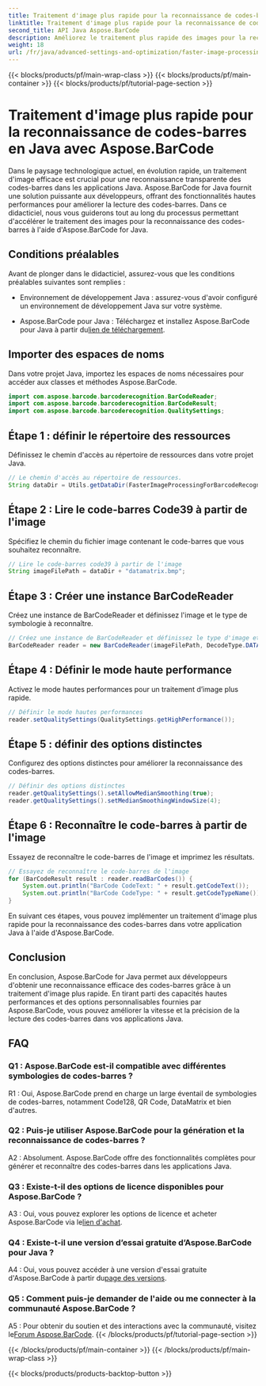 ```yaml
---
title: Traitement d'image plus rapide pour la reconnaissance de codes-barres en Java avec Aspose.BarCode
linktitle: Traitement d'image plus rapide pour la reconnaissance de codes-barres
second_title: API Java Aspose.BarCode
description: Améliorez le traitement plus rapide des images pour la reconnaissance des codes-barres en Java avec Aspose.BarCode. Suivez notre guide étape par étape pour un traitement d'image plus rapide.
weight: 18
url: /fr/java/advanced-settings-and-optimization/faster-image-processing-barcode-recognition/
---
```


{{< blocks/products/pf/main-wrap-class >}}
{{< blocks/products/pf/main-container >}}
{{< blocks/products/pf/tutorial-page-section >}}

# Traitement d'image plus rapide pour la reconnaissance de codes-barres en Java avec Aspose.BarCode


Dans le paysage technologique actuel, en évolution rapide, un traitement d'image efficace est crucial pour une reconnaissance transparente des codes-barres dans les applications Java. Aspose.BarCode for Java fournit une solution puissante aux développeurs, offrant des fonctionnalités hautes performances pour améliorer la lecture des codes-barres. Dans ce didacticiel, nous vous guiderons tout au long du processus permettant d'accélérer le traitement des images pour la reconnaissance des codes-barres à l'aide d'Aspose.BarCode for Java.

## Conditions préalables

Avant de plonger dans le didacticiel, assurez-vous que les conditions préalables suivantes sont remplies :

- Environnement de développement Java : assurez-vous d'avoir configuré un environnement de développement Java sur votre système.

-  Aspose.BarCode pour Java : Téléchargez et installez Aspose.BarCode pour Java à partir du[lien de téléchargement](https://releases.aspose.com/barcode/java/).

## Importer des espaces de noms

Dans votre projet Java, importez les espaces de noms nécessaires pour accéder aux classes et méthodes Aspose.BarCode.

```java
import com.aspose.barcode.barcoderecognition.BarCodeReader;
import com.aspose.barcode.barcoderecognition.BarCodeResult;
import com.aspose.barcode.barcoderecognition.QualitySettings;


```

## Étape 1 : définir le répertoire des ressources

Définissez le chemin d'accès au répertoire de ressources dans votre projet Java.

```java
// Le chemin d'accès au répertoire de ressources.
String dataDir = Utils.getDataDir(FasterImageProcessingForBarcodeRecognition.class) + "BarcodeReader/advanced_features/";
```

## Étape 2 : Lire le code-barres Code39 à partir de l'image

Spécifiez le chemin du fichier image contenant le code-barres que vous souhaitez reconnaître.

```java
// Lire le code-barres code39 à partir de l'image
String imageFilePath = dataDir + "datamatrix.bmp";
```

## Étape 3 : Créer une instance BarCodeReader

Créez une instance de BarCodeReader et définissez l'image et le type de symbologie à reconnaître.

```java
// Créez une instance de BarCodeReader et définissez le type d'image et de symbologie à reconnaître
BarCodeReader reader = new BarCodeReader(imageFilePath, DecodeType.DATA_MATRIX);
```

## Étape 4 : Définir le mode haute performance

Activez le mode hautes performances pour un traitement d’image plus rapide.

```java
// Définir le mode hautes performances
reader.setQualitySettings(QualitySettings.getHighPerformance());
```

## Étape 5 : définir des options distinctes

Configurez des options distinctes pour améliorer la reconnaissance des codes-barres.

```java
// Définir des options distinctes
reader.getQualitySettings().setAllowMedianSmoothing(true);
reader.getQualitySettings().setMedianSmoothingWindowSize(4);
```

## Étape 6 : Reconnaître le code-barres à partir de l'image

Essayez de reconnaître le code-barres de l'image et imprimez les résultats.

```java
// Essayez de reconnaître le code-barres de l'image
for (BarCodeResult result : reader.readBarCodes()) {
    System.out.println("BarCode CodeText: " + result.getCodeText());
    System.out.println("BarCode CodeType: " + result.getCodeTypeName());
}
```

En suivant ces étapes, vous pouvez implémenter un traitement d'image plus rapide pour la reconnaissance des codes-barres dans votre application Java à l'aide d'Aspose.BarCode.

## Conclusion

En conclusion, Aspose.BarCode for Java permet aux développeurs d'obtenir une reconnaissance efficace des codes-barres grâce à un traitement d'image plus rapide. En tirant parti des capacités hautes performances et des options personnalisables fournies par Aspose.BarCode, vous pouvez améliorer la vitesse et la précision de la lecture des codes-barres dans vos applications Java.

## FAQ

### Q1 : Aspose.BarCode est-il compatible avec différentes symbologies de codes-barres ?

R1 : Oui, Aspose.BarCode prend en charge un large éventail de symbologies de codes-barres, notamment Code128, QR Code, DataMatrix et bien d'autres.

### Q2 : Puis-je utiliser Aspose.BarCode pour la génération et la reconnaissance de codes-barres ?

A2 : Absolument. Aspose.BarCode offre des fonctionnalités complètes pour générer et reconnaître des codes-barres dans les applications Java.

### Q3 : Existe-t-il des options de licence disponibles pour Aspose.BarCode ?

 A3 : Oui, vous pouvez explorer les options de licence et acheter Aspose.BarCode via le[lien d'achat](https://purchase.aspose.com/buy).

### Q4 : Existe-t-il une version d’essai gratuite d’Aspose.BarCode pour Java ?

A4 : Oui, vous pouvez accéder à une version d'essai gratuite d'Aspose.BarCode à partir du[page des versions](https://releases.aspose.com/).

### Q5 : Comment puis-je demander de l'aide ou me connecter à la communauté Aspose.BarCode ?

 A5 : Pour obtenir du soutien et des interactions avec la communauté, visitez le[Forum Aspose.BarCode](https://forum.aspose.com/c/barcode/13).
{{< /blocks/products/pf/tutorial-page-section >}}

{{< /blocks/products/pf/main-container >}}
{{< /blocks/products/pf/main-wrap-class >}}

{{< blocks/products/products-backtop-button >}}
